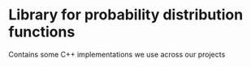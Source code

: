 # Library for probability distribution functions

Contains some C++ implementations we use across our projects 